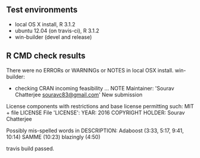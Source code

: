 ## Test environments
* local OS X install, R 3.1.2
* ubuntu 12.04 (on travis-ci), R 3.1.2
* win-builder (devel and release)

## R CMD check results
There were no ERRORs or WARNINGs or NOTES in local OSX install.
win-builder:
* checking CRAN incoming feasibility ... NOTE
Maintainer: 'Sourav Chatterjee <souravc83@gmail.com>'
New submission

License components with restrictions and base license permitting such:
MIT + file LICENSE
File 'LICENSE':
YEAR: 2016
COPYRIGHT HOLDER: Sourav Chatterjee

Possibly mis-spelled words in DESCRIPTION:
Adaboost (3:33, 5:17, 9:41, 10:14)
SAMME (10:23)
blazingly (4:50)


travis build passed.

